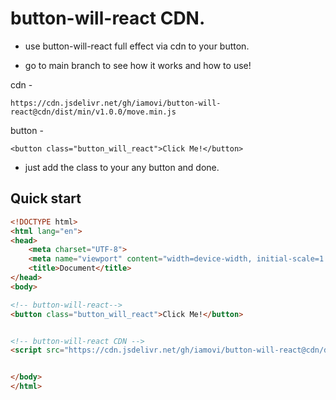 # button-will-react CDN.

- use button-will-react full effect via cdn to your button.

- go to main branch to see how it works and how to use!

cdn -
```
https://cdn.jsdelivr.net/gh/iamovi/button-will-react@cdn/dist/min/v1.0.0/move.min.js
```

button -
```
<button class="button_will_react">Click Me!</button>
```
- just add the class to your any button and done.

## Quick start

```html
<!DOCTYPE html>
<html lang="en">
<head>
    <meta charset="UTF-8">
    <meta name="viewport" content="width=device-width, initial-scale=1.0">
    <title>Document</title>
</head>
<body>

<!-- button-will-react-->
<button class="button_will_react">Click Me!</button>


<!-- button-will-react CDN -->
<script src="https://cdn.jsdelivr.net/gh/iamovi/button-will-react@cdn/dist/min/v1.0.0/move.min.js"></script>


</body>
</html>
```